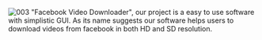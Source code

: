 ![003](https://user-images.githubusercontent.com/84694629/134675601-e7976c2f-1f26-47b9-b987-1d3e64e00d37.png)
"Facebook Video Downloader", our project is a easy to use software with simplistic GUI. As its name suggests our software helps users to download videos from facebook in both HD and SD resolution. 
